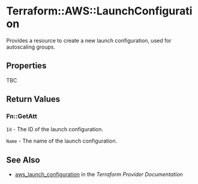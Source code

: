 # Terraform::AWS::LaunchConfiguration

Provides a resource to create a new launch configuration, used for autoscaling groups.

## Properties

TBC

## Return Values

### Fn::GetAtt

`Id` - The ID of the launch configuration.

`Name` - The name of the launch configuration.

## See Also

* [aws_launch_configuration](https://www.terraform.io/docs/providers/aws/r/launch_configuration.html) in the _Terraform Provider Documentation_